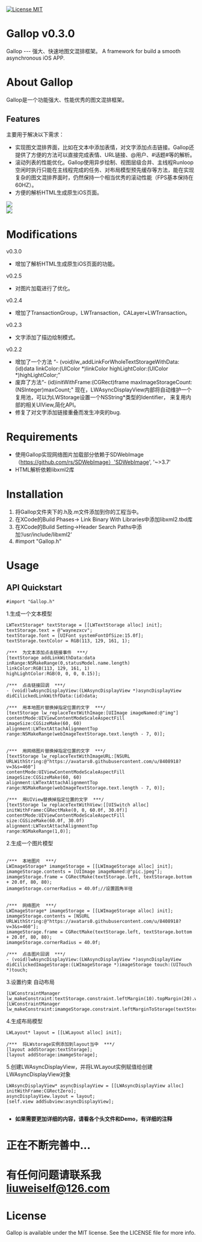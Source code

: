 
[![License MIT](https://img.shields.io/badge/license-MIT-green.svg?style=flat)](https://github.com/waynezxcv/LWAsyncDisplayView/blob/master/LICENSE)&nbsp;


# Gallop v0.3.0
Gallop --- 强大、快速地图文混排框架。
A framework for build a smooth asynchronous iOS APP.

# About Gallop

Gallop是一个功能强大、性能优秀的图文混排框架。

## Features

主要用于解决以下需求：
* 实现图文混排界面，比如在文本中添加表情，对文字添加点击链接。Gallop还提供了方便的方法可以直接完成表情、URL链接、@用户、#话题#等的解析。
* 滚动列表的性能优化。Gallop使用异步绘制、视图层级合并、主线程Runloop空闲时执行只能在主线程完成的任务、对布局模型预先缓存等方法，能在实现复杂的图文混排界面时，仍然保持一个相当优秀的滚动性能（FPS基本保持在60HZ）。
* 方便的解析HTML生成原生iOS页面。

![](https://github.com/waynezxcv/Gallop/raw/master/pics/1.PNG)  
![](https://github.com/waynezxcv/Gallop/raw/master/pics/2.PNG)  

# Modifications

v0.3.0 
* 增加了解析HTML生成原生iOS页面的功能。

v0.2.5
* 对图片加载进行了优化。

v0.2.4
* 增加了TransactionGroup，LWTransaction，CALayer+LWTransaction。

v0.2.3 
* 文字添加了描边绘制模式。

v0.2.2 
* 增加了一个方法 
“- (void)lw_addLinkForWholeTextStorageWithData:(id)data linkColor:(UIColor *)linkColor highLightColor:(UIColor *)highLightColor;”
* 废弃了方法“- (id)initWithFrame:(CGRect)frame maxImageStorageCount:(NSInteger)maxCount;"
现在，LWAsyncDisplayView内部将自动维护一个复用池，可以为LWStorage设置一个NSString*类型的Identifier，
来复用内部的相关UIView,简化API。
* 修复了对文字添加链接重叠而发生冲突的bug.


# Requirements
* 使用Gallop实现网络图片加载部分依赖于SDWebImage（https://github.com/rs/SDWebImage）'SDWebImage', '~>3.7'
* HTML解析依赖libxml2库


# Installation
1. 将Gallop文件夹下的.h及.m文件添加到你的工程当中。
2. 在XCode的Build Phases-> Link Binary With Libraries中添加libxml2.tbd库
3. 在XCode的Build Setting->Header Search Paths中添加‘/usr/include/libxml2’
4. #import "Gallop.h"
 

# Usage

## API Quickstart

```objc
#import "Gallop.h"
```

1.生成一个文本模型


```objc
LWTextStorage* textStorage = [[LWTextStorage alloc] init];
textStorage.text = @"waynezxcv";
textStorage.font = [UIFont systemFontOfSize:15.0f];
textStorage.textColor = RGB(113, 129, 161, 1);

/***  为文本添加点击链接事件  ***/
[textStorage addLinkWithData:data
inRange:NSMakeRange(0,statusModel.name.length)
linkColor:RGB(113, 129, 161, 1)
highLightColor:RGB(0, 0, 0, 0.15)];

/***  点击链接回调  ***/
- (void)lwAsyncDisplayView:(LWAsyncDisplayView *)asyncDisplayView didCilickedLinkWithfData:(id)data;

/***  用本地图片替换掉指定位置的文字  ***/
[textStorage lw_replaceTextWithImage:[UIImage imageNamed:@"img"]
contentMode:UIViewContentModeScaleAspectFill
imageSize:CGSizeMake(60, 60)
alignment:LWTextAttachAlignmentTop
range:NSMakeRange(webImageTextStorage.text.length - 7, 0)];


/***  用网络图片替换掉指定位置的文字  ***/
[textStorage lw_replaceTextWithImageURL:[NSURL URLWithString:@"https://avatars0.githubusercontent.com/u/8408918?v=3&s=460"]
contentMode:UIViewContentModeScaleAspectFill
imageSize:CGSizeMake(60, 60)
alignment:LWTextAttachAlignmentTop
range:NSMakeRange(webImageTextStorage.text.length - 7, 0)];

/***  用UIView替换掉指定位置的文字  ***/
[textStorage lw_replaceTextWithView:[[UISwitch alloc] initWithFrame:CGRectMake(0, 0, 60.0f, 30.0f)]
contentMode:UIViewContentModeScaleAspectFill
size:CGSizeMake(60.0f, 30.0f)
alignment:LWTextAttachAlignmentTop
range:NSMakeRange(1,0)];

```

2.生成一个图片模型
```objc

/***  本地图片  ***/
LWImageStorage* imamgeStorage = [[LWImageStorage alloc] init];
imamgeStorage.contents = [UIImage imageNamed:@"pic.jpeg"];
imamgeStorage.frame = CGRectMake(textStorage.left, textStorage.bottom + 20.0f, 80, 80);
imamgeStorage.cornerRadius = 40.0f;//设置圆角半径


/***  网络图片  ***/
LWImageStorage* imamgeStorage = [[LWImageStorage alloc] init];
imamgeStorage.contents = [NSURL URLWithString:@"https://avatars0.githubusercontent.com/u/8408918?v=3&s=460"];
imamgeStorage.frame = CGRectMake(textStorage.left, textStorage.bottom + 20.0f, 80, 80);
imamgeStorage.cornerRadius = 40.0f;

/***  点击图片回调  ***/
- (void)lwAsyncDisplayView:(LWAsyncDisplayView *)asyncDisplayView didCilickedImageStorage:(LWImageStorage *)imageStorage touch:(UITouch *)touch;

```

3.设置约束 自动布局
```objc
[LWConstraintManager lw_makeConstraint:textStorage.constraint.leftMargin(10).topMargin(20).widthLength(40.0f).heightLength(40.0f)];
[LWConstraintManager lw_makeConstraint:imamgeStorage.constraint.leftMarginToStorage(textStorage,10).topMargin(20).widthLength(SCREEN_WIDTH)];
```

4.生成布局模型
```objc
LWLayout* layout = [[LWLayout alloc] init];

/***  将LWstorage实例添加到layout当中  ***/
[layout addStorage:textStorage];
[layout addStorage:imamgeStorage];
```

5.创建LWAsyncDisplayView，并将LWLayout实例赋值给创建LWAsyncDisplayView对象

```objc
LWAsyncDisplayView* asyncDisplayView = [[LWAsyncDisplayView alloc] initWithFrame:CGRectZero];
asyncDisplayView.layout = layout;
[self.view addSubview:asyncDisplayView];


```
* **如果需要更加详细的内容，请看各个头文件和Demo，有详细的注释**


# 正在不断完善中...
# 有任何问题请联系我 liuweiself@126.com

# License

Gallop is available under the MIT license. See the LICENSE file for more info.

